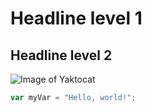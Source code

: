 # Headline level 1
## Headline level 2

![Image of Yaktocat](https://octodex.github.com/images/yaktocat.png)

``` javascript
var myVar = "Hello, world!";
```
